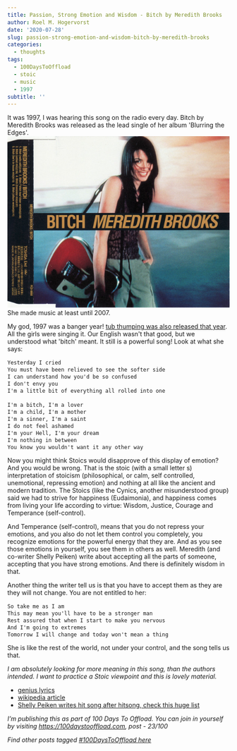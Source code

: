 ```yaml
---
title: Passion, Strong Emotion and Wisdom - Bitch by Meredith Brooks
author: Roel M. Hogervorst
date: '2020-07-28'
slug: passion-strong-emotion-and-wisdom-bitch-by-meredith-brooks
categories:
  - thoughts
tags:
  - 100DaysToOffload
  - stoic
  - music
  - 1997
subtitle: ''
---
```


It was 1997, I was hearing this song on the radio every day. 
Bitch by Meredith Brooks was released as the lead single of her album 'Blurring the
Edges'. 
![album cover](album_cover.jpg)
She made music at least until 2007.

My god, 1997 was a banger year! [tub thumping was also released that year](https://notes.rmhogervorst.nl/post/2020/07/20/tubthumping-to-epictetus/ "I forced some epictetus in that one, here"). 
All the girls were singing it. Our English wasn't that good, but we understood
what 'bitch' meant. It still is a powerful song! Look at what she says:

```
Yesterday I cried
You must have been relieved to see the softer side
I can understand how you'd be so confused
I don't envy you
I'm a little bit of everything all rolled into one

I'm a bitch, I'm a lover 
I'm a child, I'm a mother
I'm a sinner, I'm a saint
I do not feel ashamed
I'm your Hell, I'm your dream
I'm nothing in between
You know you wouldn't want it any other way
```

Now you might think Stoics would disapprove of this display of emotion? And you
would be wrong. That is the stoic (with a small letter s) interpretation of 
stoicism (philosophical, or calm, self controlled, unemotional, repressing 
emotion) and nothing at all like the ancient and modern tradition. The Stoics
(like the Cynics, another misunderstood group) said we had to strive for 
happiness (Eudaimonia), and happiness comes from living your life according to
virtue: Wisdom, Justice, Courage and Temperance (self-control). 

And Temperance (self-control), means that you do not repress your emotions, and
you also do not let them control you completely, 
you recognize emotions for the powerful energy that they are. And as you see 
those emotions in yourself, you see them in others as well. Meredith (and 
co-writer Shelly Peiken) write about accepting all the parts of someone, 
accepting that you have strong emotions. And there is definitely wisdom in that.

Another thing the writer tell us is that you have to accept them as they are
they will not change. You are not entitled to her:

```
So take me as I am
This may mean you'll have to be a stronger man
Rest assured that when I start to make you nervous
And I'm going to extremes
Tomorrow I will change and today won't mean a thing
```
She is like the rest of the world, not under your control, and the song tells 
us that. 

 
*I am absolutely looking for more meaning in this song, than the authors intended. I want to practice a Stoic viewpoint and this is lovely material.*

- [genius lyrics](https://genius.com/Meredith-brooks-bitch-lyrics)
- [wikipedia article](https://en.wikipedia.org/wiki/Bitch_(Meredith_Brooks_song))
- [Shelly Peiken writes hit song after hitsong, check this huge list](https://en.wikipedia.org/wiki/Shelly_Peiken#Complete_Discography)

*I’m publishing this as part of 100 Days To Offload. You can join in yourself by visiting https://100daystooffload.com, post - 23/100*

*Find other posts tagged  [#100DaysToOffload here](https://notes.rmhogervorst.nl/tags/100DaysToOffload/)*
